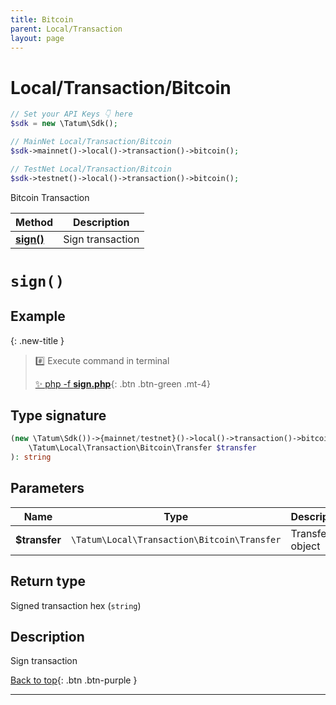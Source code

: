 ```yaml
---
title: Bitcoin
parent: Local/Transaction
layout: page
---
```


# Local/Transaction/Bitcoin

```php
// Set your API Keys 👇 here
$sdk = new \Tatum\Sdk();

// MainNet Local/Transaction/Bitcoin
$sdk->mainnet()->local()->transaction()->bitcoin();

// TestNet Local/Transaction/Bitcoin
$sdk->testnet()->local()->transaction()->bitcoin();
```

Bitcoin Transaction

Method | Description
------------- | -------------
[**sign()**](#sign) | Sign transaction

# `sign()`

## Example

{: .new-title }
> #️⃣ Execute command in terminal 
> 
> [✨ php -f **sign.php**](https://github.com/tatumio/tatum-php/blob/master/examples/Local/Transaction/Bitcoin/sign.php){: .btn .btn-green .mt-4}

## Type signature

```php
(new \Tatum\Sdk())->{mainnet/testnet}()->local()->transaction()->bitcoin()->sign(
    \Tatum\Local\Transaction\Bitcoin\Transfer $transfer
): string
```

## Parameters

Name | Type | Description  | Notes
------------- | ------------- | ------------- | -------------
**$transfer** | `\Tatum\Local\Transaction\Bitcoin\Transfer` | Transfer object | 

## Return type

Signed transaction hex (`string`)

## Description

Sign transaction

[Back to top](#top){: .btn .btn-purple }

---

